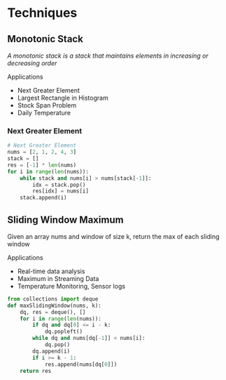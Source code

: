 # Techniques

## Monotonic Stack

*A monotonic stack is a stack that maintains elements in increasing or decreasing order*

Applications

* Next Greater Element
* Largest Rectangle in Histogram
* Stock Span Problem
* Daily Temperature

### Next Greater Element

````python
# Next Greater Element
nums = [2, 1, 2, 4, 3]
stack = []
res = [-1] * len(nums)
for i in range(len(nums)):
    while stack and nums[i] > nums[stack[-1]]:
        idx = stack.pop()
        res[idx] = nums[i]
    stack.append(i)
````

## Sliding Window Maximum

Given an array nums and window of size k, return the max of each sliding window

Applications

* Real-time data analysis
* Maximum in Streaming Data
* Temperature Monitoring, Sensor logs

````python
from collections import deque
def maxSlidingWindow(nums, k):
    dq, res = deque(), []
    for i in range(len(nums)):
        if dq and dq[0] <= i - k:
            dq.popleft()
        while dq and nums[dq[-1]] < nums[i]:
            dq.pop()
        dq.append(i)
        if i >= k - 1:
            res.append(nums[dq[0]])
    return res
````

